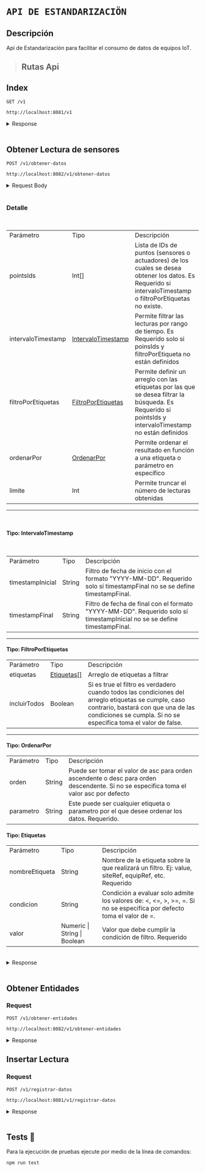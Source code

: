 # `API DE ESTANDARIZACIÖN`

## Descripción

Api de Estandarización para facilitar el consumo de datos de equipos IoT.

<!-- ## Workflow
<p align="center">
  <img src="static/workflow-api-odoo.drawio.svg" alt="odoo accounting workflow"/>
</p>

## Directorio

    src
    |__ config /            /* Archivos de configuración */
    |__ controllers /       /* Funciones para manipular las peticiones HTTP*/
    |__ mock-data /         /* Json de ejemplo de las estructura de datos */
    |__ routes /            /* Rutas del Api */
    |__ schemas /           /* Schemas de validaciones de las estructura de datos */
    |__ utils /             /* Funciones que se reutilizan */
    |____ bin /
    |__ index.ts            /* Archvio index del api*/

## Instalación

1. Descargar el repositorio
2. ejecutar `npm install`
3. ejecutar `npm start`

> ## JSON-Schema

- [Factura Cliente](https://github.com/Grupo-Viteri/apiOdoo/blob/master/src/mock-data/datosFacturaEjemploPostman.json)

- [Pago Factura Cliente](https://github.com/Grupo-Viteri/apiOdoo/blob/master/src/mock-data/datosPagoDeFactura.json) -->

> ## Rutas Api

## Index

`GET /v1`

    http://localhost:8081/v1

<details>
  <summary>Response</summary>

```json
{
    "descripción":"API - Esstandarización de Sistemas IoT"
}
```

</details>

</br>

## Obtener Lectura de sensores

`POST /v1/obtener-datos`

    http://localhost:8082/v1/obtener-datos

<details>
  <summary>Request Body</summary>

```json
{
  "pointsIds": [
    "string"
  ],
  "intervaloTimestamp": {
    "timestampInicial": "string",
    "timestampFinal": "string"
  },
  "filtroPorEtiquetas": {
    "etiquetas": [
      {
        "nombreEtiqueta": "string",
        "condicion": ">",
        "valor": "string"
      }
    ],
    "incluirTodos": true
  },
  "ordenarPor": {
    "orden": "asc",
    "parametro": "string"
  },
  "limite": 0
}
```

</details>

</br>

### Detalle

</br>

<table>
    <tr>
        <td>Parámetro</td>
        <td>Tipo</td>
        <td>Descripción</td>
    </tr>
    <tr>
        <td>pointsIds</td>
        <td>Int[]</td>
        <td>Lista de IDs de puntos (sensores o actuadores) de los cuales se desea obtener los datos. Es Requerido si intervaloTimestamp o filtroPorEtiquetas no existe.</td>
    </tr>
    <tr>
        <td>intervaloTimestamp</td>
        <td> <a href="#intervalotimestamp">IntervaloTimestamp</a></td>
        <td>Permite filtrar las lecturas por rango de tiempo. Es Requerido solo si poinsIds y filtroPorEtiqueta no están definidos</td>
    </tr>
    <tr>
        <td>filtroPorEtiquetas</td>
        <td><a href="#filtroPorEtiquetas">FiltroPorEtiquetas</div></td>
        <td>Permite definir un arreglo con las etiquetas por las que se desea filtrar la búsqueda. Es Requerido si pointsIds y intervaloTimestamp no están definidos</td>
    </tr>
    <tr>
        <td>ordenarPor</td>
        <td><a href="#ordenarPor">OrdenarPor</a></td>
        <td>Permite ordenar el resultado en función a una etiqueta o parámetro en específico</td>
    </tr>
    <tr>
        <td>limite</td>
        <td>Int</td>
        <td>Permite truncar el número de lecturas obtenidas</td>
    </tr>
</table>

---

<br>

#### <div id="intervalotimestamp">**Tipo: IntervaloTimestamp**</div>

<br>
<table>
    <tr>
        <td>Parámetro</td>
        <td>Tipo</td>
        <td>Descripción</td>
    </tr>
    <tr>
        <td>timestampInicial</td>
        <td>String</td>
        <td>Filtro de fecha de inicio con el formato "YYYY-MM-DD". Requerido solo sí timestampFinal no se se define timestampFinal.</td>
    </tr>
    <tr>
        <td>timestampFinal</td>
        <td>String</td>
        <td>Filtro de fecha de final con el formato "YYYY-MM-DD". Requerido solo sí timestampInicial no se se define timestampFinal.</td>
    </tr>
</table>


---


#### <div id="filtroPorEtiquetas">**Tipo: FiltroPorEtiquetas**</div>


<table>
    <tr>
        <td>Parámetro</td>
        <td>Tipo</td>
        <td>Descripción</td>
    </tr>
    <tr>
        <td>etiquetas</td>
        <td><a href="#etiquetas">Etiquetas[]</a></td>
        <td>Arreglo de etiquetas a filtrar</td>
    </tr>
     <tr>
        <td>incluirTodos</td>
        <td>Boolean</td>
        <td>Si es true el filtro es verdadero cuando todos las condiciones del arreglo etiquetas se cumple, caso contrario, bastará con que una de las condiciones se cumpla. Si no se especifica toma el valor de false.</td>
    </tr>
</table>

---


#### <div id="ordenarPor">**Tipo: OrdenarPor**</div>

<table>
    <tr>
        <td>Parámetro</td>
        <td>Tipo</td>
        <td>Descripción</td>
    </tr>
    <tr>
        <td>orden</td>
        <td>String</td>
        <td>Puede ser tomar el valor de asc para orden ascendente o desc para orden descendente. Si no se especifica toma el valor asc por defecto</td>
    </tr>
    <tr>
        <td>parametro</td>
        <td>String</td>
        <td>Este puede ser cualquier etiqueta o parametro por el que desee ordenar los datos. Requerido.</td>
    </tr>
</table>

#### <div id="etiquetas">**Tipo: Etiquetas**</div>

<table>
    <tr>
        <td>Parámetro</td>
        <td>Tipo</td>
        <td>Descripción</td>
    </tr>
    <tr>
        <td>nombreEtiqueta</td>
        <td>String</td>
        <td>Nombre de la etiqueta sobre la que realizará un filtro. Ej: value, siteRef, equipRef, etc. Requerido</td>
    </tr>
    <tr>
        <td>condicion</td>
        <td>String</td>
        <td>Condición a evaluar solo admite los valores de: &lt;, &lt;=, &gt;, &gt;=, =. Si no se especifíca por defecto toma el valor de =.</td>
    </tr>
    <tr>
        <td>valor</td>
        <td>Numeric | String | Boolean</td>
        <td>Valor que debe cumplir la condición de filtro. Requerido</td>
    </tr>
</table>
</br>

<details>
  <summary>Response</summary>

```json
{
    "response": [
        {
            "point_id": "27803f1a-5bfd-4a3c-8d1e-b1e4faf3aa7f",
            "timestamp_registro": "2022-07-08T10:52:18.685",
            "registro": {
                "id": "27803f1a-5bfd-4a3c-8d1e-b1e4faf3aa7f",
                "air": true,
                "dis": "Temperatura",
                "kind": "number",
                "unit": "°C",
                "value": 26.55,
                "siteRef": "lab_sistemas_telematicos",
                "equipRef": "dd85475c-a5ef-4a15-b00f-206e408528b2",
                "temperature": true
            },
            "point": {
                "dis": "Temperatura",
                "equip": {
                    "id": "dd85475c-a5ef-4a15-b00f-206e408528b2",
                    "dis": "Modulo de medición de datos ambientales",
                    "site": {
                        "id": "lab_sistemas_telematicos",
                        "dis": "Laboratorio de Sistemas Telemáticos",
                        "__typename": "site"
                    },
                    "__typename": "equip"
                },
                "__typename": "point"
            },
            "__typename": "registros_sensores"
        }
    ]
}
```

</details>

</br>

## Obtener Entidades

### Request

`POST /v1/obtener-entidades`

    http://localhost:8082/v1/obtener-entidades

<details>
  <summary>Response</summary>

```json
{
    "status": 200,
    "response": [
        {
            "id": "dd85475c-a5ef-4a15-b00f-206e408528b2",
            "dis": "Modulo de medición de datos ambientales",
            "siteRef": "lab_sistemas_telematicos",
            "points": [
                {
                    "id": "c437e697-a19d-4d1a-98be-594b8dc5ac64",
                    "__typename": "point"
                },
                {
                    "id": "27803f1a-5bfd-4a3c-8d1e-b1e4faf3aa7f",
                    "__typename": "point"
                },
                {
                    "id": "c83c8acd-f058-4402-b267-2f9aaab30204",
                    "__typename": "point"
                },
                {
                    "id": "rm4mini",
                    "__typename": "point"
                }
            ],
            "__typename": "equip"
        },
        {
            "id": "shellyem-B9E151",
            "dis": "Medidor de consumo eléctrico",
            "siteRef": "lab_sistemas_telematicos",
            "points": [
                {
                    "id": "73928686-16ea-4163-8fce-ce1de21a9243",
                    "__typename": "point"
                },
                {
                    "id": "7f977aec-492e-4a0f-b62b-fd2234864d3f",
                    "__typename": "point"
                },
                {
                    "id": "36d39ebd-519d-40d2-8839-609b7133edf3",
                    "__typename": "point"
                },
                {
                    "id": "c9b088bd-6ed4-4963-a8f8-8b44a0fbe139",
                    "__typename": "point"
                },
                {
                    "id": "1625a3e1-a79c-45da-8a62-9ae1e27d2d51",
                    "__typename": "point"
                }
            ],
            "__typename": "equip"
        }
    ]
}
```

</details>

## Insertar Lectura

### Request

`POST /v1/registrar-datos`

    http://localhost:8081/v1/registrar-datos

<details>
  <summary>Response</summary>

```json
{
    "msg": {
        "total": true,
        "power": true,
        "voltage": true
    }
}
```

</details>

</br>

## Tests 🧾

Para la ejecución de pruebas ejecute por medio de la línea de comandos:  

```bash
npm run test
```

